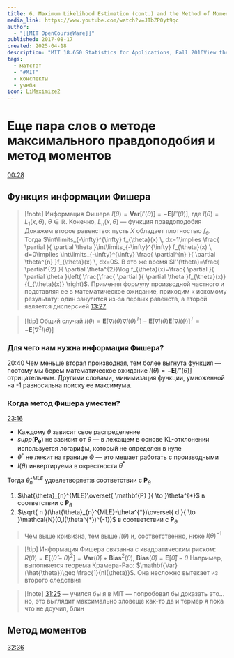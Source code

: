 ```yaml
---
title: 6. Maximum Likelihood Estimation (cont.) and the Method of Moments
media_link: https://www.youtube.com/watch?v=JTbZP0yt9qc
author:
  - "[[MIT OpenCourseWare]]"
published: 2017-08-17
created: 2025-04-18
description: "MIT 18.650 Statistics for Applications, Fall 2016View the complete course: http://ocw.mit.edu/18-650F16Instructor: Philippe RigolletIn this lecture, Prof. Rigollet continued on maximum likelihood"
tags:
  - матстат
  - "#MIT"
  - конспекты
  - учеба
icon: LiMaximize2
---
```


# Еще пара слов о методе максимального правдоподобия и метод моментов

[00:28](https://www.youtube.com/watch?t=28&v=JTbZP0yt9qc)
## Функция информации Фишера
> [!note] Информация Фишера
> $I(\theta)=\mathbf{Var}[l'(\theta)]=-\mathbf{E}[l''(\theta)]$, где $l(\theta)=L_{1}(x, \theta)$, $\theta \in \mathbb{R}$. Конечно, $L_{n}(x, \theta)$ — функция правдоподобия
> Докажем второе равенство: пусть $X$ обладает плотностью $f_{\theta}$. Тогда
> $\int\limits_{-\infty}^{\infty} f_{\theta}(x) \, dx=1\implies \frac{ \partial  }{ \partial \theta }\int\limits_{-\infty}^{\infty} f_{\theta}(x) \, d=0\implies \int\limits_{-\infty}^{\infty} \frac{ \partial^{n}  }{ \partial \theta^{n} }f_{\theta}(x) \, dx=0$. В это же время $l''(\theta)=\frac{ \partial^{2} }{ \partial \theta^{2}}\log f_{\theta}(x)=\frac{ \partial  }{ \partial \theta }\left( \frac{\frac{ \partial  }{ \partial \theta }f_{\theta}(x)}{f_{\theta}(x)} \right)$. Применяя формулу производной частного и подставляя ее в математическое ожидание, приходим к искомому результату: один занулится из-за первых равенств, а второй является дисперсией [13:27](https://www.youtube.com/watch?t=807&v=JTbZP0yt9qc)

> [!tip] Общий случай
> $I(\theta)=\mathbf{E}[\nabla l(\theta)\nabla l(\theta)^{T}]-\mathbf{E}[\nabla l(\theta)\mathbf{E}[\nabla l(\theta)]^{T}=-\mathbf{E}[\nabla^{2}l(\theta)]$

### Для чего нам нужна информация Фишера?
[20:40](https://www.youtube.com/watch?t=1277&v=JTbZP0yt9qc)
Чем меньше вторая производная, тем более выгнута функция — поэтому мы берем математическое ожидание $I(\theta)=-\mathbf{E}[l''(\theta)]$ отрицательным. Другими словами, минимизация функции, умноженной на -1 равносильна поиску ее максимума. 

### Когда метод Фишера уместен?
[23:16](https://www.youtube.com/watch?t=1396&v=JTbZP0yt9qc)
- Каждому $\theta$ зависит свое распределение
- $supp(\mathbf{P_{\theta}})$ не зависит от $\theta$ — в лежащем в основе KL-отклонении используется логарифм, который не определен в нуле
- $\theta^{*}$ не лежит на границе $\Theta$ — это мешает работать с производными
- $I(\theta)$ инвертируема в окрестности $\theta^{*}$

Тогда $\hat{\theta}_{n}^{MLE}$ удовлетворяет:в соответствии с $\mathbf{P}_{\theta}$
 1. $\hat{\theta}_{n}^{MLE}\overset{ \mathbf{P} }{ \to }\theta^{*}$ в соответствии с $\mathbf{P}_{\theta}$
 2. $\sqrt{ n }(\hat{\theta}_{n}^{MLE}-\theta^{*})\overset{ d }{ \to }\mathcal{N}(0,I(\theta^{*})^{-1})$ в соответствии с $\mathbf{P}_{\theta}$
 > Чем выше кривизна, тем выше $I(\theta)$ и, соответственно, ниже $I(\theta)^{-1}$

> [!tip] Информация Фишера связанна с квадратическим риском: $R(\theta)=\mathbf{E}[(\hat{\theta}-\theta)^{2}]=\mathbf{Var}(\hat{\theta})+\mathbf{Bias}^{2}(\theta)$, $\mathbf{Bias}(\hat{\theta})=\mathbf{E}[\hat{\theta}]-\theta$
> Например, выполняется теорема Крамера-Рао: $\mathbf{Var}(\hat{\theta})\geq \frac{1}{nI(\theta)}$. Она несложно вытекает из второго следствия

> [!note] [31:25](https://www.youtube.com/watch?t=1891&v=JTbZP0yt9qc) — учился бы я в MIT — попробовал бы доказать это... но, это выглядит максимально зловеще как-то да и термер я пока что не доучил, блин

## Метод моментов
[32:36](https://www.youtube.com/watch?t=1950&v=JTbZP0yt9qc)
